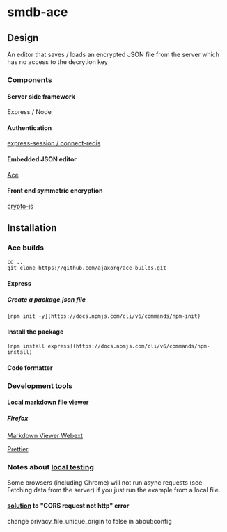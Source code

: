 # smdb-ace
## Design
An editor that saves / loads an encrypted JSON file from the server which has no access to the decrytion key
### Components
#### Server side framework
Express / Node
#### Authentication
[express-session / connect-redis](https://github.com/expressjs/session#compatible-session-stores)
#### Embedded JSON editor
[Ace](https://ace.c9.io)
#### Front end symmetric encryption
[crypto-js](https://github.com/brix/crypto-js)
## Installation
### Ace builds
    cd ..
    git clone https://github.com/ajaxorg/ace-builds.git 
#### Express
##### Create a package.json file
    [npm init -y](https://docs.npmjs.com/cli/v6/commands/npm-init)
#### Install the package
    [npm install express](https://docs.npmjs.com/cli/v6/commands/npm-install)
#### Code formatter
### Development tools
#### Local markdown file viewer
##### Firefox
[Markdown Viewer Webext](https://addons.mozilla.org/en-US/firefox/addon/markdown-viewer-webext)

[Prettier](https://prettier.io/)
### Notes about [local testing](https://developer.mozilla.org/en-US/docs/Learn/Common_questions/set_up_a_local_testing_server)
Some browsers (including Chrome) will not run async requests (see Fetching data from the server) if you just run the example from a local file.
#### [solution](https://support.mozilla.org/en-US/questions/1264280) to "CORS request not http" error
change privacy_file_unique_origin to false in about:config
